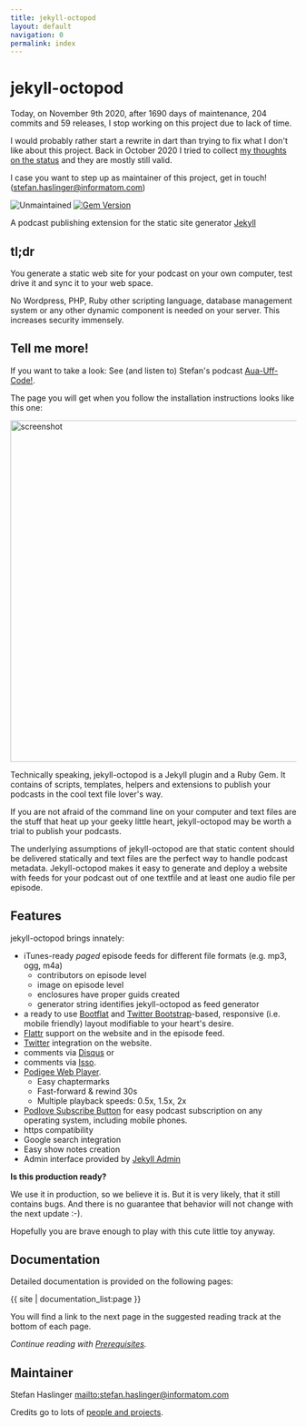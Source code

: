 ```yaml
---
title: jekyll-octopod
layout: default
navigation: 0
permalink: index
---
```


# jekyll-octopod

Today, on November 9th 2020, after 1690 days of maintenance, 204 commits and 59 releases, I stop working
on this project due to lack of time.

I would probably rather start a rewrite in dart than trying to fix what
I don't like about this project. Back in October 2020 I tried to collect
[my thoughts on the status](https://github.com/jekyll-octopod/jekyll-octopod/blob/master/ROADMAP.md)
and they are mostly still valid.

I case you want to step up as maintainer of this project, get in touch! (<stefan.haslinger@informatom.com>)

![Unmaintained](https://img.shields.io/badge/Project-unmaintained-important)
[![Gem Version](https://badge.fury.io/rb/jekyll-octopod.svg)](https://badge.fury.io/rb/jekyll-octopod)

A podcast publishing extension for the static site generator [Jekyll](https://jekyllrb.com/)

## tl;dr

You generate a static web site for your podcast on your own computer, test drive it and sync it to your web space.

No Wordpress, PHP, Ruby other scripting language, database management system or any other dynamic component is needed on your server.
This increases security immensely.

## Tell me more!

If you want to take a look: See (and listen to) Stefan's podcast [Aua-Uff-Code!](https://aua-uff-co.de).

The page you will get when you follow the installation instructions looks like this one:

<img src="img/demo.png" width="600" alt="screenshot" />

Technically speaking, jekyll-octopod is a Jekyll plugin and a Ruby Gem. It
contains of scripts, templates, helpers and extensions to publish your
podcasts in the cool text file lover's way.

If you are not afraid of the command line on your computer and text files are the
stuff that heat up your geeky little heart, jekyll-octopod may be worth a trial
to publish your podcasts.

The underlying assumptions of jekyll-octopod are that static content
should be delivered statically and text files are the perfect way to handle
podcast metadata. Jekyll-octopod makes it easy to generate and deploy a
website with feeds for your podcast out of one textfile and at least one audio
file per episode.


## Features

jekyll-octopod brings innately:

* iTunes-ready *paged* episode feeds for different file formats (e.g. mp3, ogg, m4a)
  * contributors on episode level
  * image on episode level
  * enclosures have proper guids created
  * generator string identifies jekyll-octopod as feed generator
* a ready to use [Bootflat](http://bootflat.github.io/) and
  [Twitter Bootstrap](http://twitter.github.com/bootstrap/)-based, responsive
  (i.e. mobile friendly) layout modifiable to your heart's desire.
* [Flattr](https://flattr.com/) support on the website and in the episode feed.
* [Twitter](https://twitter.com) integration on the website.
* comments via [Disqus](https://disqus.com/) or
* comments via [Isso](https://posativ.org/isso/).
* [Podigee Web Player](https://www.podigee.com/en/podcast-player).
    * Easy chaptermarks
    * Fast-forward & rewind 30s
    * Multiple playback speeds: 0.5x, 1.5x, 2x
* [Podlove Subscribe Button](http://podlove.org/podlove-subscribe-button/) for easy
  podcast subscription on any operating system, including mobile phones.
* https compatibility
* Google search integration
* Easy show notes creation
* Admin interface provided by [Jekyll Admin](https://jekyll.github.io/jekyll-admin/)

**Is this production ready?**

We use it in production, so we believe it is.
But it is very likely, that it still contains bugs. And there is no guarantee that
behavior will not change with the next update :-).

Hopefully you are brave enough to play with this cute little toy anyway.


## Documentation

Detailed documentation is provided on the following pages:

{{ site | documentation_list:page }}

You will find a link to the next page in the suggested reading track at the bottom of each page.

_Continue reading with [Prerequisites](prerequisites)._

## Maintainer

Stefan Haslinger <mailto:stefan.haslinger@informatom.com>

Credits go to lots of [people and projects](credits).
